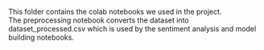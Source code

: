 This folder contains the colab notebooks we used in the project.<br/>
The preprocessing notebook converts the dataset into dataset_processed.csv which is used by the sentiment analysis and model building notebooks.
